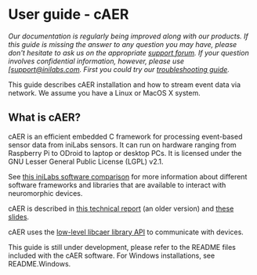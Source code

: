 # User guide - cAER

*Our documentation is regularly being improved along with our products.
If this guide is missing the answer to any question you may have, please
don't hesitate to ask us on the appropriate [support
forum](https://groups.google.com/d/forum/davis-users/). If
your question involves confidential information, however, please use
[support@inilabs.com. First you could try our*
*[troubleshooting
guide](https://www.inilabs.com/support/faq/).*

This guide describes cAER installation and how to stream event data via
network. We assume you have a Linux or MacOS X system.

## What is cAER?

cAER is an efficient embedded C framework for processing event-based
sensor data from iniLabs sensors. It can run on hardware ranging from
Raspberry Pi to ODroid to laptop or desktop PCs. It is licensed under
the GNU Lesser General Public License (LGPL) v2.1.

See [this iniLabs software
comparison](https://inivation.com/support/software/) for
more information about different software frameworks and libraries that
are available to interact with neuromorphic devices.

cAER is described in [this technical
report](https://github.com/inilabs/caer/blob/master/docs/caer.pdf)
(an older version) and [these
slides](https://github.com/inilabs/caer/blob/master/docs/cAER_pres_04.11.2015.pdf).

cAER uses the [low-level libcaer library
API](http://inivation.com/support/libcaer/) to communicate
with devices.

This guide is still under development, please refer to the README files
included with the cAER software. For Windows installations, see
README.Windows.
